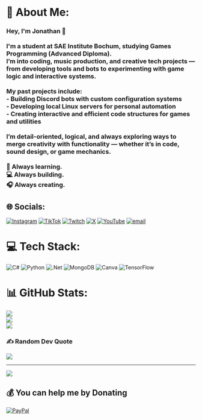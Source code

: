 # 💫 About Me:
### Hey, I'm Jonathan 👋<br><br>I'm a student at SAE Institute Bochum, studying **Games Programming (Advanced Diploma)**.  <br>I’m into **coding, music production, and creative tech projects** — from developing tools and bots to experimenting with game logic and interactive systems.<br><br>My past projects include:<br>- Building **Discord bots** with custom configuration systems  <br>- Developing **local Linux servers** for personal automation  <br>- Creating **interactive and efficient code structures** for games and utilities  <br><br>I’m detail-oriented, logical, and always exploring ways to merge creativity with functionality — whether it’s in **code, sound design, or game mechanics**.<br><br>🧠 Always learning.  <br>💻 Always building.  <br>🎧 Always creating.


## 🌐 Socials:
[![Instagram](https://img.shields.io/badge/Instagram-%23E4405F.svg?logo=Instagram&logoColor=white)](https://instagram.com/thisisavoiid) [![TikTok](https://img.shields.io/badge/TikTok-%23000000.svg?logo=TikTok&logoColor=white)](https://tiktok.com/@thisisavoiid) [![Twitch](https://img.shields.io/badge/Twitch-%239146FF.svg?logo=Twitch&logoColor=white)](https://twitch.tv/thisisavoiid) [![X](https://img.shields.io/badge/X-black.svg?logo=X&logoColor=white)](https://x.com/thisisavoiid) [![YouTube](https://img.shields.io/badge/YouTube-%23FF0000.svg?logo=YouTube&logoColor=white)](https://youtube.com/@@thisisavoiid) [![email](https://img.shields.io/badge/Email-D14836?logo=gmail&logoColor=white)](mailto:huberjonathan@outlook.de) 

# 💻 Tech Stack:
![C#](https://img.shields.io/badge/c%23-%23239120.svg?style=for-the-badge&logo=csharp&logoColor=white) ![Python](https://img.shields.io/badge/python-3670A0?style=for-the-badge&logo=python&logoColor=ffdd54) ![.Net](https://img.shields.io/badge/.NET-5C2D91?style=for-the-badge&logo=.net&logoColor=white) ![MongoDB](https://img.shields.io/badge/MongoDB-%234ea94b.svg?style=for-the-badge&logo=mongodb&logoColor=white) ![Canva](https://img.shields.io/badge/Canva-%2300C4CC.svg?style=for-the-badge&logo=Canva&logoColor=white) ![TensorFlow](https://img.shields.io/badge/TensorFlow-%23FF6F00.svg?style=for-the-badge&logo=TensorFlow&logoColor=white)
# 📊 GitHub Stats:
![](https://github-readme-stats.vercel.app/api?username=thisisavoiid&theme=dark&hide_border=false&include_all_commits=false&count_private=false)<br/>
![](https://nirzak-streak-stats.vercel.app/?user=thisisavoiid&theme=dark&hide_border=false)<br/>
![](https://github-readme-stats.vercel.app/api/top-langs/?username=thisisavoiid&theme=dark)

### ✍️ Random Dev Quote
![](https://quotes-github-readme.vercel.app/api?type=horizontal&theme=radical)

---
[![](https://visitcount.itsvg.in/api?id=thisisavoiid&icon=0&color=0)](https://visitcount.itsvg.in)

  ## 💰 You can help me by Donating
  [![PayPal](https://img.shields.io/badge/PayPal-00457C?style=for-the-badge&logo=paypal&logoColor=white)](https://paypal.me/thisisavoiid) 

  
<!-- Proudly created with GPRM ( https://gprm.itsvg.in ) -->

